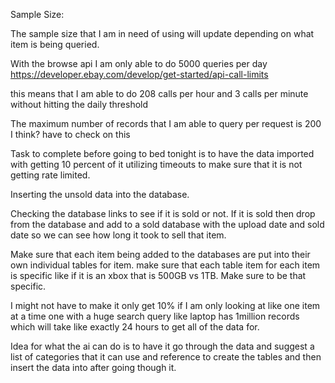 Sample Size:

The sample size that I am in need of using will update depending on what item is being queried. 

With the browse api I am only able to do 5000 queries per day
https://developer.ebay.com/develop/get-started/api-call-limits

this means that I am able to do 208 calls per hour and 3 calls per minute without hitting the daily threshold

The maximum number of records that I am able to query per request is 200 I think?
have to check on this


Task to complete before going to bed tonight is to have the data imported with getting 10 percent of it utilizing timeouts
to make sure that it is not getting rate limited.

Inserting the unsold data into the database.

Checking the database links to see if it is sold or not.
If it is sold then drop from the database and add to a sold database with the upload date and sold date so we can see how
long it took to sell that item.


Make sure that each item being added to the databases are put into their own individual tables for item. make sure that each table item
for each item is specific like if it is an xbox that is 500GB vs 1TB. Make sure to be that specific. 


I might not have to make it only get 10% if I am only looking at like one item at a time
one with a huge search query like laptop has 1million records which will take like exactly 24 hours to get all of the data for.

Idea for what the ai can do is to have it go through the data and suggest a list of categories that it can use and reference to create the 
tables and then insert the data into after going though it.
